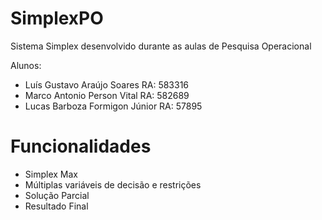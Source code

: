 # SimplexPO
Sistema Simplex desenvolvido durante as aulas de Pesquisa Operacional

Alunos:
- Luís Gustavo Araújo Soares RA: 583316
- Marco Antonio Person Vital RA: 582689
- Lucas Barboza Formigon Júnior RA: 57895 

# Funcionalidades
- Simplex Max
- Múltiplas variáveis de decisão e restrições
- Solução Parcial
- Resultado Final
